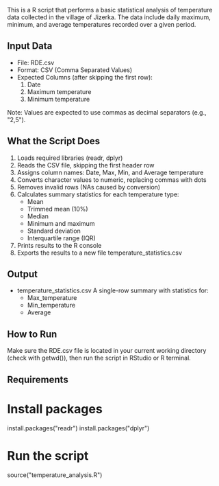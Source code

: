 This is a R script that performs a basic statistical analysis of temperature data collected in the village of Jizerka. The data include daily maximum, minimum, and average temperatures recorded over a given period.

Input Data
----------
- File: RDE.csv
- Format: CSV (Comma Separated Values)
- Expected Columns (after skipping the first row):
  1. Date
  2. Maximum temperature
  3. Minimum temperature
  
Note: Values are expected to use commas as decimal separators (e.g., "2,5").

What the Script Does
--------------------
1. Loads required libraries (readr, dplyr)
2. Reads the CSV file, skipping the first header row
3. Assigns column names: Date, Max, Min, and Average temperature
4. Converts character values to numeric, replacing commas with dots
5. Removes invalid rows (NAs caused by conversion)
6. Calculates summary statistics for each temperature type:
   - Mean
   - Trimmed mean (10%)
   - Median
   - Minimum and maximum
   - Standard deviation
   - Interquartile range (IQR)
7. Prints results to the R console
8. Exports the results to a new file temperature_statistics.csv

Output
------
- temperature_statistics.csv
  A single-row summary with statistics for:
  - Max_temperature
  - Min_temperature
  - Average

How to Run
----------
Make sure the RDE.csv file is located in your current working directory (check with getwd()), then run the script in RStudio or R terminal.

Requirements
-------------
# Install packages
install.packages("readr")
install.packages("dplyr")

# Run the script
source("temperature_analysis.R")
